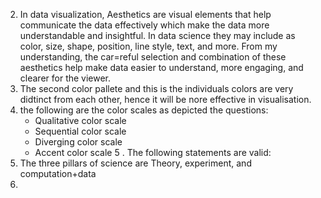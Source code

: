 
2. In data visualization, Aesthetics are visual elements that help communicate the data effectively which make the data more understandable and insightful. In data science they may include as color, size, shape, position, line style, text, and more.  From my understanding, the car=reful selection and combination of these aesthetics help make data easier to understand, more engaging, and clearer for the viewer.  
3. The second color pallete and this is the individuals colors are very didtinct from each other, hence it will be nore effective in visualisation.
4. the following are the color scales as depicted the questions:  
   + Qualitative color scale 
   + Sequential color scale
   + Diverging color scale
   + Accent color scale 
5 . The following statements are valid:
6. The three pillars of science are Theory, experiment, and computation+data
7. 
